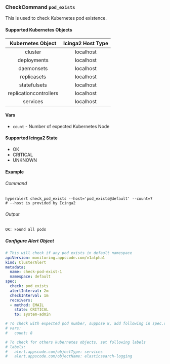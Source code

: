 ### CheckCommand `pod_exists`

This is used to check Kubernetes pod existence.

#### Supported Kubernetes Objects

| Kubernetes Object      | Icinga2 Host Type |
| :---:                  | :---:             |
| cluster                | localhost         |
| deployments            | localhost         |
| daemonsets             | localhost         |
| replicasets            | localhost         |
| statefulsets           | localhost         |
| replicationcontrollers | localhost         |
| services               | localhost         |

#### Vars

* `count` - Number of expected Kubernetes Node


#### Supported Icinga2 State

* OK
* CRITICAL
* UNKNOWN

#### Example
###### Command
```console
hyperalert check_pod_exists --host='pod_exists@default' --count=7
# --host is provided by Icinga2
```
###### Output
```
OK: Found all pods
```

##### Configure Alert Object
```yaml
# This will check if any pod exists in default namespace
apiVersion: monitoring.appscode.com/v1alpha1
kind: ClusterAlert
metadata:
  name: check-pod-exist-1
  namespace: default
spec:
  check: pod_exists
  alertInterval: 2m
  checkInterval: 1m
  receivers:
  - method: EMAIL
    state: CRITICAL
    to: system-admin

# To check with expected pod number, suppose 8, add following in spec.vars
# vars:
#   count: 8

# To check for others kubernetes objects, set following labels
# labels:
#   alert.appscode.com/objectType: services
#   alert.appscode.com/objectName: elasticsearch-logging
```
